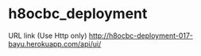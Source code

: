 # h8ocbc_deployment

URL link (Use Http only)
http://h8ocbc-deployment-017-bayu.herokuapp.com/api/ui/

